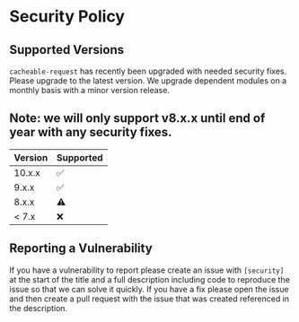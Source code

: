 # Security Policy

## Supported Versions

`cacheable-request` has recently been upgraded with needed security fixes. Please upgrade to the latest version. We upgrade dependent modules on a monthly basis with a minor version release. 

## Note: we will only support v8.x.x until end of year with any security fixes.

| Version | Supported          |
| ------- | ------------------ |
| 10.x.x   | :white_check_mark: |
| 9.x.x   | :white_check_mark: |
| 8.x.x   | :warning: |
| < 7.x   | :x:                |

## Reporting a Vulnerability

If you have a vulnerability to report please create an issue with `[security]` at the start of the title and a full description including code to reproduce the issue so that we can solve it quickly. If you have a fix please open the issue and then create a pull request with the issue that was created referenced in the description. 
